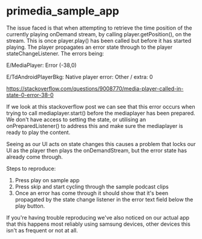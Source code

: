 # primedia_sample_app

The issue faced is that when attempting to retrieve the time position of the currently playing onDemand stream, by calling player.getPosition(), on the stream. This is once player.play() has been called but before it has started playing. The player propagates an error state through to the player stateChangeListener. The errors being:

E/MediaPlayer: Error (-38,0)

E/TdAndroidPlayerBkg: Native player error: Other / extra: 0

https://stackoverflow.com/questions/9008770/media-player-called-in-state-0-error-38-0

If we look at this stackoverflow post we can see that this error occurs when trying to call mediaplayer.start() before the mediaplayer has been prepared. We don't have access to setting the state, or utilising an onPreparedListener() to address this and make sure the mediaplayer is ready to play the content.

Seeing as our UI acts on state changes this causes a problem that locks our UI as the player then plays the onDemandStream, but the error state has already come through.

Steps to reproduce:
1. Press play on sample app
2. Press skip and start cycling through the sample podcast clips
3. Once an error has come through it should show that it's been propagated by the state change listener in the error text field below the play button.


If you're having trouble reproducing we've also noticed on our actual app that this happens most reliably using samsung devices, other devices this isn't as frequent or not at all.
